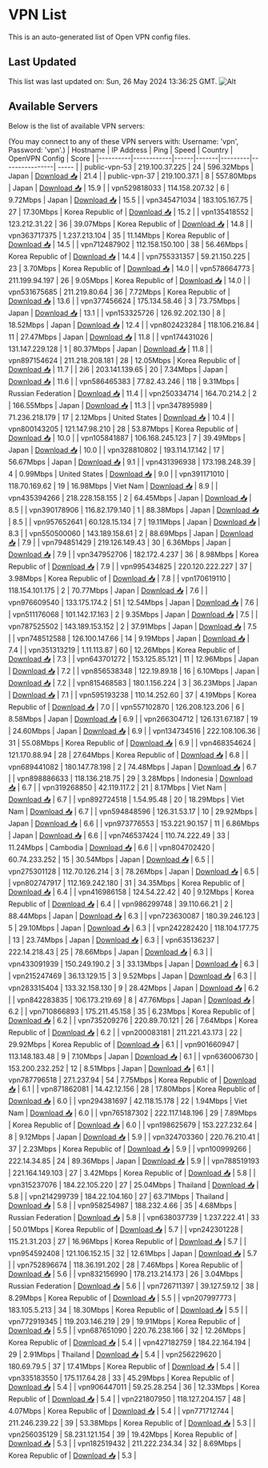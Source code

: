 # VPN List

This is an auto-generated list of Open VPN config files.

## Last Updated

This list was last updated on: Sun, 26 May 2024 13:36:25 GMT.
![Alt](https://repobeats.axiom.co/api/embed/186b98318ef1479477931607c1ad7d823f12451f.svg "Repobeats analytics image")

## Available Servers

Below is the list of available VPN servers:

(You may connect to any of these VPN servers with: Username: 'vpn', Password: 'vpn'.)
| Hostname | IP Address | Ping | Speed | Country | OpenVPN Config | Score |
|----------|------------|------|-------|---------|----------------| ----- |
| public-vpn-53 | 219.100.37.225 | 24 | 596.32Mbps | Japan | [Download 📥](./configs/server_0_JP.ovpn) | 21.4 |
| public-vpn-37 | 219.100.37.1 | 8 | 557.80Mbps | Japan | [Download 📥](./configs/server_1_JP.ovpn) | 15.9 |
| vpn529818033 | 114.158.207.32 | 6 | 9.72Mbps | Japan | [Download 📥](./configs/server_2_JP.ovpn) | 15.5 |
| vpn345471034 | 183.105.167.75 | 27 | 17.30Mbps | Korea Republic of | [Download 📥](./configs/server_3_KR.ovpn) | 15.2 |
| vpn135418552 | 123.212.31.22 | 36 | 39.07Mbps | Korea Republic of | [Download 📥](./configs/server_4_KR.ovpn) | 14.8 |
| vpn363717375 | 1.237.213.104 | 35 | 11.14Mbps | Korea Republic of | [Download 📥](./configs/server_5_KR.ovpn) | 14.5 |
| vpn712487902 | 112.158.150.100 | 38 | 56.46Mbps | Korea Republic of | [Download 📥](./configs/server_6_KR.ovpn) | 14.4 |
| vpn755331357 | 59.21.150.225 | 23 | 3.70Mbps | Korea Republic of | [Download 📥](./configs/server_7_KR.ovpn) | 14.0 |
| vpn578664773 | 211.199.94.197 | 26 | 9.05Mbps | Korea Republic of | [Download 📥](./configs/server_8_KR.ovpn) | 14.0 |
| vpn531675685 | 211.219.80.64 | 36 | 7.72Mbps | Korea Republic of | [Download 📥](./configs/server_9_KR.ovpn) | 13.6 |
| vpn377456624 | 175.134.58.46 | 3 | 73.75Mbps | Japan | [Download 📥](./configs/server_10_JP.ovpn) | 13.1 |
| vpn153325726 | 126.92.202.130 | 8 | 18.52Mbps | Japan | [Download 📥](./configs/server_11_JP.ovpn) | 12.4 |
| vpn802423284 | 118.106.216.84 | 11 | 27.47Mbps | Japan | [Download 📥](./configs/server_12_JP.ovpn) | 11.8 |
| vpn174431026 | 131.147.229.128 | 1 | 80.37Mbps | Japan | [Download 📥](./configs/server_13_JP.ovpn) | 11.8 |
| vpn897154624 | 211.218.208.181 | 28 | 12.05Mbps | Korea Republic of | [Download 📥](./configs/server_14_KR.ovpn) | 11.7 |
| 2i6 | 203.141.139.65 | 20 | 7.34Mbps | Japan | [Download 📥](./configs/server_15_JP.ovpn) | 11.6 |
| vpn586465383 | 77.82.43.246 | 118 | 9.31Mbps | Russian Federation | [Download 📥](./configs/server_16_RU.ovpn) | 11.4 |
| vpn250334714 | 164.70.214.2 | 2 | 166.55Mbps | Japan | [Download 📥](./configs/server_17_JP.ovpn) | 11.3 |
| vpn347895989 | 71.236.218.179 | 17 | 2.12Mbps | United States | [Download 📥](./configs/server_18_US.ovpn) | 10.4 |
| vpn800143205 | 121.147.98.210 | 28 | 53.87Mbps | Korea Republic of | [Download 📥](./configs/server_19_KR.ovpn) | 10.0 |
| vpn105841887 | 106.168.245.123 | 7 | 39.49Mbps | Japan | [Download 📥](./configs/server_20_JP.ovpn) | 10.0 |
| vpn328810802 | 193.114.17.142 | 17 | 56.67Mbps | Japan | [Download 📥](./configs/server_21_JP.ovpn) | 9.1 |
| vpn431396938 | 173.198.248.39 | 4 | 0.99Mbps | United States | [Download 📥](./configs/server_22_US.ovpn) | 9.0 |
| vpn391171010 | 118.70.169.62 | 19 | 16.98Mbps | Viet Nam | [Download 📥](./configs/server_23_VN.ovpn) | 8.9 |
| vpn435394266 | 218.228.158.155 | 2 | 64.45Mbps | Japan | [Download 📥](./configs/server_24_JP.ovpn) | 8.5 |
| vpn390178906 | 116.82.179.140 | 1 | 88.38Mbps | Japan | [Download 📥](./configs/server_25_JP.ovpn) | 8.5 |
| vpn957652641 | 60.128.15.134 | 7 | 19.11Mbps | Japan | [Download 📥](./configs/server_26_JP.ovpn) | 8.3 |
| vpn550500060 | 143.189.158.61 | 2 | 88.69Mbps | Japan | [Download 📥](./configs/server_27_JP.ovpn) | 7.9 |
| vpn794851429 | 219.126.149.43 | 30 | 6.36Mbps | Japan | [Download 📥](./configs/server_28_JP.ovpn) | 7.9 |
| vpn347952706 | 182.172.4.237 | 36 | 8.98Mbps | Korea Republic of | [Download 📥](./configs/server_29_KR.ovpn) | 7.9 |
| vpn995434825 | 220.120.222.227 | 37 | 3.98Mbps | Korea Republic of | [Download 📥](./configs/server_30_KR.ovpn) | 7.8 |
| vpn170619110 | 118.154.101.175 | 2 | 70.77Mbps | Japan | [Download 📥](./configs/server_31_JP.ovpn) | 7.6 |
| vpn976609540 | 133.175.174.2 | 51 | 12.54Mbps | Japan | [Download 📥](./configs/server_32_JP.ovpn) | 7.6 |
| vpn511176068 | 101.142.17.163 | 2 | 9.35Mbps | Japan | [Download 📥](./configs/server_33_JP.ovpn) | 7.5 |
| vpn787525502 | 143.189.153.152 | 2 | 37.91Mbps | Japan | [Download 📥](./configs/server_34_JP.ovpn) | 7.5 |
| vpn748512588 | 126.100.147.66 | 14 | 9.19Mbps | Japan | [Download 📥](./configs/server_35_JP.ovpn) | 7.4 |
| vpn351313219 | 1.11.113.87 | 60 | 12.26Mbps | Korea Republic of | [Download 📥](./configs/server_36_KR.ovpn) | 7.3 |
| vpn643701272 | 153.125.85.121 | 11 | 12.96Mbps | Japan | [Download 📥](./configs/server_37_JP.ovpn) | 7.2 |
| vpn856538348 | 122.19.89.18 | 16 | 6.10Mbps | Japan | [Download 📥](./configs/server_38_JP.ovpn) | 7.2 |
| vpn815468583 | 180.1.156.224 | 3 | 36.23Mbps | Japan | [Download 📥](./configs/server_39_JP.ovpn) | 7.1 |
| vpn595193238 | 110.14.252.60 | 37 | 4.19Mbps | Korea Republic of | [Download 📥](./configs/server_40_KR.ovpn) | 7.0 |
| vpn557102870 | 126.208.123.206 | 6 | 8.58Mbps | Japan | [Download 📥](./configs/server_41_JP.ovpn) | 6.9 |
| vpn266304712 | 126.131.67.187 | 19 | 24.60Mbps | Japan | [Download 📥](./configs/server_42_JP.ovpn) | 6.9 |
| vpn134734516 | 222.108.106.36 | 31 | 55.08Mbps | Korea Republic of | [Download 📥](./configs/server_43_KR.ovpn) | 6.9 |
| vpn468354624 | 121.170.88.94 | 28 | 27.64Mbps | Korea Republic of | [Download 📥](./configs/server_44_KR.ovpn) | 6.8 |
| vpn689441082 | 180.147.78.198 | 2 | 74.48Mbps | Japan | [Download 📥](./configs/server_45_JP.ovpn) | 6.7 |
| vpn898886633 | 118.136.218.75 | 29 | 3.28Mbps | Indonesia | [Download 📥](./configs/server_46_ID.ovpn) | 6.7 |
| vpn319268850 | 42.119.117.2 | 21 | 8.17Mbps | Viet Nam | [Download 📥](./configs/server_47_VN.ovpn) | 6.7 |
| vpn892724518 | 1.54.95.48 | 20 | 18.29Mbps | Viet Nam | [Download 📥](./configs/server_48_VN.ovpn) | 6.7 |
| vpn594848596 | 126.31.53.17 | 10 | 29.92Mbps | Japan | [Download 📥](./configs/server_49_JP.ovpn) | 6.6 |
| vpn973776553 | 153.221.90.157 | 11 | 6.86Mbps | Japan | [Download 📥](./configs/server_50_JP.ovpn) | 6.6 |
| vpn746537424 | 110.74.222.49 | 33 | 11.24Mbps | Cambodia | [Download 📥](./configs/server_51_KH.ovpn) | 6.6 |
| vpn804702420 | 60.74.233.252 | 15 | 30.54Mbps | Japan | [Download 📥](./configs/server_52_JP.ovpn) | 6.5 |
| vpn275301128 | 112.70.126.214 | 3 | 78.26Mbps | Japan | [Download 📥](./configs/server_53_JP.ovpn) | 6.5 |
| vpn802747917 | 112.169.242.180 | 31 | 34.35Mbps | Korea Republic of | [Download 📥](./configs/server_54_KR.ovpn) | 6.4 |
| vpn416986158 | 124.54.22.42 | 40 | 9.12Mbps | Korea Republic of | [Download 📥](./configs/server_55_KR.ovpn) | 6.4 |
| vpn986299748 | 39.110.66.21 | 2 | 88.44Mbps | Japan | [Download 📥](./configs/server_56_JP.ovpn) | 6.3 |
| vpn723630087 | 180.39.246.123 | 5 | 29.10Mbps | Japan | [Download 📥](./configs/server_57_JP.ovpn) | 6.3 |
| vpn242282420 | 118.104.177.75 | 13 | 23.74Mbps | Japan | [Download 📥](./configs/server_58_JP.ovpn) | 6.3 |
| vpn635136237 | 222.14.218.43 | 25 | 78.66Mbps | Japan | [Download 📥](./configs/server_59_JP.ovpn) | 6.3 |
| vpn433091939 | 150.249.190.2 | 3 | 33.13Mbps | Japan | [Download 📥](./configs/server_60_JP.ovpn) | 6.3 |
| vpn215247469 | 36.13.129.15 | 3 | 9.52Mbps | Japan | [Download 📥](./configs/server_61_JP.ovpn) | 6.3 |
| vpn283315404 | 133.32.158.130 | 9 | 28.42Mbps | Japan | [Download 📥](./configs/server_62_JP.ovpn) | 6.2 |
| vpn842283835 | 106.173.219.69 | 8 | 47.76Mbps | Japan | [Download 📥](./configs/server_63_JP.ovpn) | 6.2 |
| vpn710866893 | 175.211.45.158 | 35 | 6.23Mbps | Korea Republic of | [Download 📥](./configs/server_64_KR.ovpn) | 6.2 |
| vpn735209276 | 220.89.70.121 | 26 | 7.64Mbps | Korea Republic of | [Download 📥](./configs/server_65_KR.ovpn) | 6.2 |
| vpn200083181 | 211.221.43.173 | 22 | 29.92Mbps | Korea Republic of | [Download 📥](./configs/server_66_KR.ovpn) | 6.1 |
| vpn901660947 | 113.148.183.48 | 9 | 7.10Mbps | Japan | [Download 📥](./configs/server_67_JP.ovpn) | 6.1 |
| vpn636006730 | 153.200.232.252 | 12 | 8.51Mbps | Japan | [Download 📥](./configs/server_68_JP.ovpn) | 6.1 |
| vpn787796518 | 27.1.237.94 | 54 | 7.75Mbps | Korea Republic of | [Download 📥](./configs/server_69_KR.ovpn) | 6.1 |
| vpn871862081 | 14.42.12.156 | 28 | 17.80Mbps | Korea Republic of | [Download 📥](./configs/server_70_KR.ovpn) | 6.0 |
| vpn294381697 | 42.118.15.178 | 22 | 1.94Mbps | Viet Nam | [Download 📥](./configs/server_71_VN.ovpn) | 6.0 |
| vpn765187302 | 222.117.148.196 | 29 | 7.89Mbps | Korea Republic of | [Download 📥](./configs/server_72_KR.ovpn) | 6.0 |
| vpn198625679 | 153.227.232.64 | 8 | 9.12Mbps | Japan | [Download 📥](./configs/server_73_JP.ovpn) | 5.9 |
| vpn324703360 | 220.76.210.41 | 37 | 2.23Mbps | Korea Republic of | [Download 📥](./configs/server_74_KR.ovpn) | 5.9 |
| vpn100999266 | 222.14.34.85 | 24 | 89.36Mbps | Japan | [Download 📥](./configs/server_75_JP.ovpn) | 5.9 |
| vpn788519193 | 221.164.149.103 | 27 | 3.42Mbps | Korea Republic of | [Download 📥](./configs/server_76_KR.ovpn) | 5.8 |
| vpn315237076 | 184.22.105.220 | 27 | 25.04Mbps | Thailand | [Download 📥](./configs/server_77_TH.ovpn) | 5.8 |
| vpn214299739 | 184.22.104.160 | 27 | 63.71Mbps | Thailand | [Download 📥](./configs/server_78_TH.ovpn) | 5.8 |
| vpn958254987 | 188.232.4.66 | 35 | 4.68Mbps | Russian Federation | [Download 📥](./configs/server_79_RU.ovpn) | 5.8 |
| vpn638037739 | 1.237.222.41 | 33 | 50.01Mbps | Korea Republic of | [Download 📥](./configs/server_80_KR.ovpn) | 5.7 |
| vpn242301228 | 115.21.31.203 | 27 | 16.96Mbps | Korea Republic of | [Download 📥](./configs/server_81_KR.ovpn) | 5.7 |
| vpn954592408 | 121.106.152.15 | 32 | 12.61Mbps | Japan | [Download 📥](./configs/server_82_JP.ovpn) | 5.7 |
| vpn752896674 | 118.36.191.202 | 28 | 7.46Mbps | Korea Republic of | [Download 📥](./configs/server_83_KR.ovpn) | 5.6 |
| vpn832156990 | 178.213.214.173 | 26 | 3.04Mbps | Russian Federation | [Download 📥](./configs/server_84_RU.ovpn) | 5.6 |
| vpn726711397 | 39.127.59.12 | 38 | 8.29Mbps | Korea Republic of | [Download 📥](./configs/server_85_KR.ovpn) | 5.5 |
| vpn207997773 | 183.105.5.213 | 34 | 18.30Mbps | Korea Republic of | [Download 📥](./configs/server_86_KR.ovpn) | 5.5 |
| vpn772919345 | 119.203.146.219 | 29 | 19.91Mbps | Korea Republic of | [Download 📥](./configs/server_87_KR.ovpn) | 5.5 |
| vpn687651090 | 220.76.238.166 | 32 | 12.26Mbps | Korea Republic of | [Download 📥](./configs/server_88_KR.ovpn) | 5.4 |
| vpn427182759 | 184.22.164.194 | 29 | 2.91Mbps | Thailand | [Download 📥](./configs/server_89_TH.ovpn) | 5.4 |
| vpn256229620 | 180.69.79.5 | 37 | 17.41Mbps | Korea Republic of | [Download 📥](./configs/server_90_KR.ovpn) | 5.4 |
| vpn335183550 | 175.117.64.28 | 33 | 45.29Mbps | Korea Republic of | [Download 📥](./configs/server_91_KR.ovpn) | 5.4 |
| vpn906447011 | 59.25.28.254 | 36 | 12.33Mbps | Korea Republic of | [Download 📥](./configs/server_92_KR.ovpn) | 5.4 |
| vpn221807950 | 118.127.204.157 | 48 | 4.07Mbps | Korea Republic of | [Download 📥](./configs/server_93_KR.ovpn) | 5.4 |
| vpn771712744 | 211.246.239.22 | 39 | 53.38Mbps | Korea Republic of | [Download 📥](./configs/server_94_KR.ovpn) | 5.3 |
| vpn256035129 | 58.231.121.154 | 39 | 19.42Mbps | Korea Republic of | [Download 📥](./configs/server_95_KR.ovpn) | 5.3 |
| vpn182519432 | 211.222.234.34 | 32 | 8.69Mbps | Korea Republic of | [Download 📥](./configs/server_96_KR.ovpn) | 5.3 |
